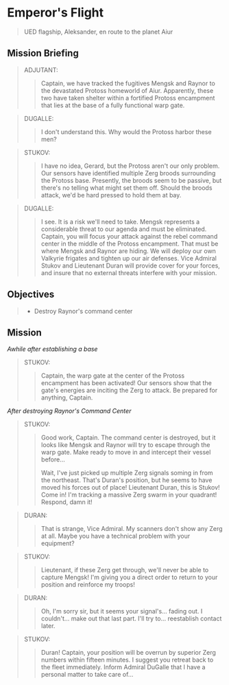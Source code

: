 # Emperor's Flight

> UED flagship, Aleksander, en route to the planet Aiur

## Mission Briefing

> ADJUTANT:
>> Captain, we have tracked the fugitives Mengsk and Raynor to the devastated Protoss homeworld of Aiur. Apparently, these two have taken shelter within a fortified Protoss encampment that lies at the base of a fully functional warp gate.

> DUGALLE:
>> I don't understand this. Why would the Protoss harbor these men?

> STUKOV:
>> I have no idea, Gerard, but the Protoss aren't our only problem. Our sensors have identified multiple Zerg broods surrounding the Protoss base. Presently, the broods seem to be passive, but there's no telling what might set them off. Should the broods attack, we'd be hard pressed to hold them at bay.

> DUGALLE:
>> I see. It is a risk we'll need to take. Mengsk represents a considerable threat to our agenda and must be eliminated. Captain, you will focus your attack against the rebel command center in the middle of the Protoss encampment. That must be where Mengsk and Raynor are hiding. We will deploy our own Valkyrie frigates and tighten up our air defenses. Vice Admiral Stukov and Lieutenant Duran will provide cover for your forces, and insure that no external threats interfere with your mission.

## Objectives

> - Destroy Raynor's command center

## Mission

_Awhile after establishing a base_

> STUKOV:
>> Captain, the warp gate at the center of the Protoss encampment has been activated! Our sensors show that the gate's energies are inciting the Zerg to attack. Be prepared for anything, Captain.

_After destroying Raynor's Command Center_

> STUKOV:
>> Good work, Captain. The command center is destroyed, but it looks like Mengsk and Raynor will try to escape through the warp gate. Make ready to move in and intercept their vessel before...
>>
>> Wait, I've just picked up multiple Zerg signals soming in from the northeast. That's Duran's position, but he seems to have moved his forces out of place! Lieutenant Duran, this is Stukov! Come in! I'm tracking a massive Zerg swarm in your quadrant! Respond, damn it!

> DURAN:
>> That is strange, Vice Admiral. My scanners don't show any Zerg at all. Maybe you have a technical problem with your equipment?

> STUKOV:
>> Lieutenant, if these Zerg get through, we'll never be able to capture Mengsk! I'm giving you a direct order to return to your position and reinforce my troops!

> DURAN:
>> Oh, I'm sorry sir, but it seems your signal's... fading out. I couldn't... make out that last part. I'll try to... reestablish contact later.

> STUKOV:
>> Duran! Captain, your position will be overrun by superior Zerg numbers within fifteen minutes. I suggest you retreat back to the fleet immediately. Inform Admiral DuGalle that I have a personal matter to take care of...